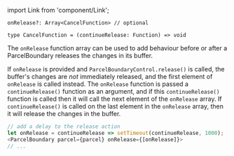 import Link from 'component/Link';

```flow
onRelease?: Array<CancelFunction> // optional

type CancelFunction = (continueRelease: Function) => void
```

The `onRelease` function array can be used to add behaviour before or after a ParcelBoundary releases the changes in its buffer.

If `onRelease` is provided and `ParcelBoundaryControl.release()` is called, the buffer's changes are *not* immediately released, and the first element of `onRelease` is called instead. The `onRelease` function is passed a `continueRelease()` function as an argument, and if this `continueRelease()` function is called then it will call the next element of the `onRelease` array. If `continueRelease()` is called on the last element in the `onRelease` array, then it will release the changes in the buffer.

```js
// add a delay to the release action
let onRelease = continueRelease => setTimeout(continueRelease, 1000);
<ParcelBoundary parcel={parcel} onRelease={[onRelease]}>
// ...
```
